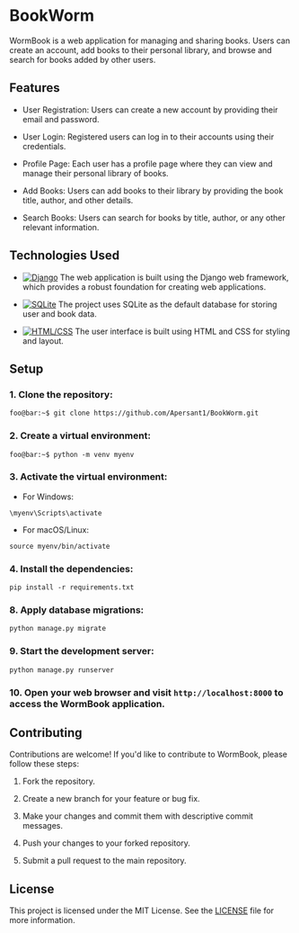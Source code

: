 # BookWorm

WormBook is a web application for managing and sharing books. Users can create an account, add books to their personal library, and browse and search for books added by other users.

## Features

- User Registration: Users can create a new account by providing their email and password.

- User Login: Registered users can log in to their accounts using their credentials.

- Profile Page: Each user has a profile page where they can view and manage their personal library of books.

- Add Books: Users can add books to their library by providing the book title, author, and other details.

- Search Books: Users can search for books by title, author, or any other relevant information.

## Technologies Used

- [![Django](https://img.shields.io/badge/Django-3.2-blue)](https://www.djangoproject.com/)  The web application is built using the Django web framework, which provides a robust foundation for creating web applications.

- [![SQLite](https://img.shields.io/badge/SQLite-3-green)](https://www.sqlite.org/index.html)  The project uses SQLite as the default database for storing user and book data.

- [![HTML/CSS](https://img.shields.io/badge/HTML%2FCSS-5%2F3-orange)](https://developer.mozilla.org/en-US/docs/Web/HTML)  The user interface is built using HTML and CSS for styling and layout.

## Setup

### 1. Clone the repository:
   ```console
   foo@bar:~$ git clone https://github.com/Apersant1/BookWorm.git
   ```
### 2. Create a virtual environment:
   ```console
   foo@bar:~$ python -m venv myenv
   ```


### 3. Activate the virtual environment:

   - For Windows:
     
   ```console
   \myenv\Scripts\activate
   ``` 

  
   - For macOS/Linux:
     
   ```console
   source myenv/bin/activate
   ``` 
     
     
     
### 4. Install the dependencies:
  ```console
  pip install -r requirements.txt
  ``` 
    
   
   
   
### 8. Apply database migrations:
  ```console
  python manage.py migrate
  ``` 
   
   
### 9. Start the development server:
  ```console
  python manage.py runserver
  ``` 

   
### 10. Open your web browser and visit `http://localhost:8000` to access the WormBook application.

## Contributing

Contributions are welcome! If you'd like to contribute to WormBook, please follow these steps:

1. Fork the repository.

2. Create a new branch for your feature or bug fix.

3. Make your changes and commit them with descriptive commit messages.

4. Push your changes to your forked repository.

5. Submit a pull request to the main repository.

## License

This project is licensed under the MIT License. See the [LICENSE](LICENSE.md) file for more information.


